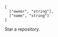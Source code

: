 ```## async star
[
  ["owner", "string"],
  ["name", "string"]
]
```

Star a repository.

<!-- %~ width="15"% -->